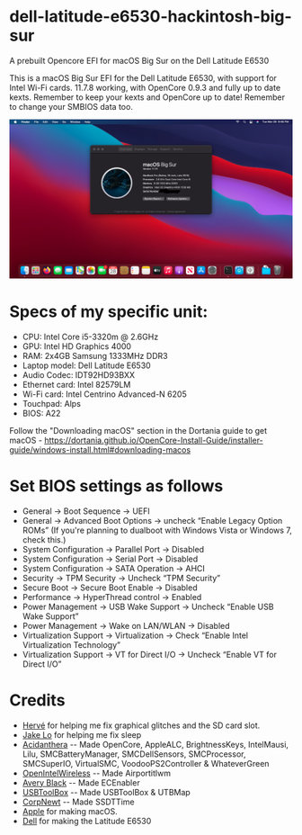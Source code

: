 # dell-latitude-e6530-hackintosh-big-sur
A prebuilt Opencore EFI for macOS Big Sur on the Dell Latitude E6530

This is a macOS Big Sur EFI for the Dell Latitude E6530, with support for Intel Wi-Fi cards. 11.7.8 working, with OpenCore 0.9.3 and fully up to date kexts. Remember to keep your kexts and OpenCore up to date! Remember to change your SMBIOS data too. 

![Screenshot](https://github.com/Lost-Entrepreneur439/dell-latitude-e6530-hackintosh-big-sur/blob/main/Screen%20Shot%202023-03-28%20at%209.48.30%20PM.png)

# Specs of my specific unit:
* CPU: Intel Core i5-3320m @ 2.6GHz
* GPU: Intel HD Graphics 4000
* RAM: 2x4GB Samsung 1333MHz DDR3
* Laptop model: Dell Latitude E6530
* Audio Codec: IDT92HD93BXX
* Ethernet card: Intel 82579LM
* Wi-Fi card: Intel Centrino Advanced-N 6205
* Touchpad: Alps
* BIOS: A22

Follow the "Downloading macOS" section in the Dortania guide to get macOS - https://dortania.github.io/OpenCore-Install-Guide/installer-guide/windows-install.html#downloading-macos

# Set BIOS settings as follows
* General -> Boot Sequence -> UEFI
* General -> Advanced Boot Options -> uncheck “Enable Legacy Option ROMs” (If you're planning to dualboot with Windows Vista or Windows 7, check this.)
* System Configuration -> Parallel Port -> Disabled
* System Configuration -> Serial Port -> Disabled
* System Configuration -> SATA Operation -> AHCI
* Security -> TPM Security -> Uncheck “TPM Security”
* Secure Boot -> Secure Boot Enable -> Disabled
* Performance -> HyperThread control -> Enabled
* Power Management -> USB Wake Support -> Uncheck “Enable USB Wake Support”
* Power Management -> Wake on LAN/WLAN -> Disabled
* Virtualization Support -> Virtualization -> Check “Enable Intel Virtualization Technology”
* Virtualization Support -> VT for Direct I/O -> Uncheck “Enable VT for Direct I/O”

# Credits

* [Hervé](https://osxlatitude.com/profile/4953-herv%C3%A9/) for helping me fix graphical glitches and the SD card slot.
* [Jake Lo](https://osxlatitude.com/profile/1549-jake-lo/) for helping me fix sleep
* [Acidanthera](https://github.com/acidanthera) -- Made OpenCore, AppleALC, BrightnessKeys, IntelMausi, Lilu, SMCBatteryManager, SMCDellSensors, SMCProcessor, SMCSuperIO, VirtualSMC, VoodooPS2Controller & WhateverGreen
* [OpenIntelWireless](https://github.com/OpenIntelWireless) -- Made Airportitlwm
* [Avery Black](https://github.com/1Revenger1) -- Made ECEnabler
* [USBToolBox](https://github.com/USBToolBox) -- Made USBToolBox & UTBMap
* [CorpNewt](https://github.com/corpnewt) -- Made SSDTTime
* [Apple](https://www.apple.com/) for making macOS.
* [Dell](https://www.dell.com/en-ca) for making the Latitude E6530